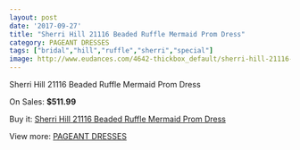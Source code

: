 ```yaml
---
layout: post
date: '2017-09-27'
title: "Sherri Hill 21116 Beaded Ruffle Mermaid Prom Dress"
category: PAGEANT DRESSES
tags: ["bridal","hill","ruffle","sherri","special"]
image: http://www.eudances.com/4642-thickbox_default/sherri-hill-21116-beaded-ruffle-mermaid-prom-dress.jpg
---
```

Sherri Hill 21116 Beaded Ruffle Mermaid Prom Dress

On Sales: **$511.99**
<a href="https://www.eudances.com/en/pageant-dresses/1561-sherri-hill-21116-beaded-ruffle-mermaid-prom-dress.html"><amp-img layout="responsive" width="600" height="600" src="//www.eudances.com/4642-thickbox_default/sherri-hill-21116-beaded-ruffle-mermaid-prom-dress.jpg" alt="Sherri Hill 21116 Beaded Ruffle Mermaid Prom Dress 0" /></a>

Buy it: [Sherri Hill 21116 Beaded Ruffle Mermaid Prom Dress](https://www.eudances.com/en/pageant-dresses/1561-sherri-hill-21116-beaded-ruffle-mermaid-prom-dress.html "Sherri Hill 21116 Beaded Ruffle Mermaid Prom Dress")

View more: [PAGEANT DRESSES](https://www.eudances.com/en/16-pageant-dresses "PAGEANT DRESSES")